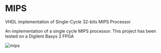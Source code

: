 # MIPS

VHDL implementation of Single-Cycle 32-bits MIPS Processor

An implementation of a single cycle MIPS processor. This project has been tested on a Digilent Basys 2 FPGA


![mips](https://github.com/JisaDianaMaria/AC1-2022-2023/assets/115015756/1154954a-5102-490c-aa2d-a40ac809e68b)

